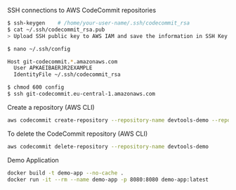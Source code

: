 SSH connections to AWS CodeCommit repositories
```sh
$ ssh-keygen    # /home/your-user-name/.ssh/codecommit_rsa
$ cat ~/.ssh/codecommit_rsa.pub
> Upload SSH public key to AWS IAM and save the information in SSH Key ID

$ nano ~/.ssh/config

Host git-codecommit.*.amazonaws.com
  User APKAEIBAERJR2EXAMPLE
  IdentityFile ~/.ssh/codecommit_rsa

$ chmod 600 config
$ ssh git-codecommit.eu-central-1.amazonaws.com
```

Create a repository (AWS CLI)
```sh
aws codecommit create-repository --repository-name devtools-demo --repository-description "AWS Dev Tolls CI/CD Demo" --tags Env=dev
```

To delete the CodeCommit repository (AWS CLI)
```sh
aws codecommit delete-repository --repository-name devtools-demo
```

Demo Application
```sh
docker build -t demo-app --no-cache .
docker run -it --rm --name demo-app -p 8080:8080 demo-app:latest
```